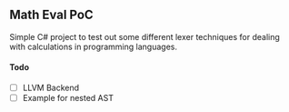 ## Math Eval PoC

Simple C# project to test out some different lexer techniques for dealing with calculations in programming languages.

#### Todo

- [ ] LLVM Backend
- [ ] Example for nested AST
